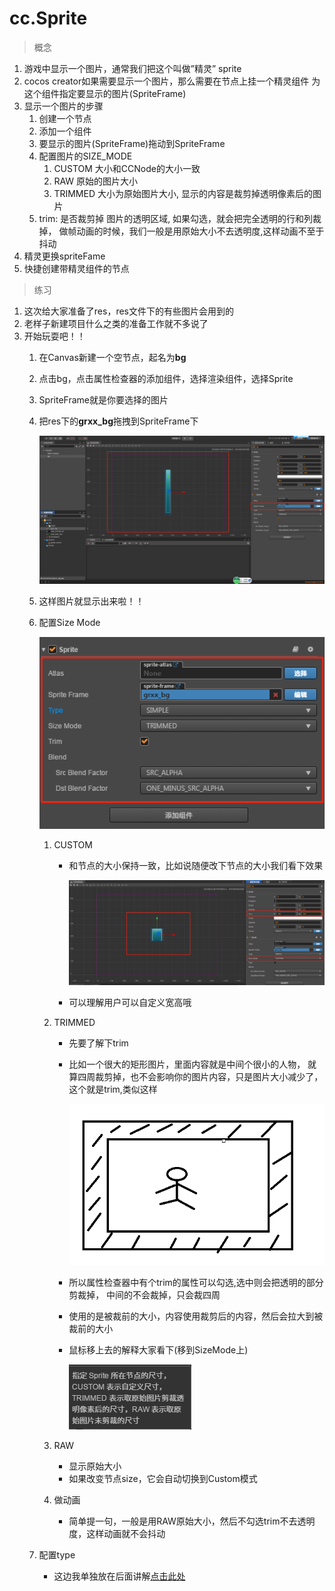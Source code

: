 # cc.Sprite
> 概念
1. 游戏中显示一个图片，通常我们把这个叫做”精灵” sprite
2. cocos creator如果需要显示一个图片，那么需要在节点上挂一个精灵组件
    为这个组件指定要显示的图片(SpriteFrame)
3. 显示一个图片的步骤
    1. 创建一个节点
    2. 添加一个组件
    3. 要显示的图片(SpriteFrame)拖动到SpriteFrame
    4. 配置图片的SIZE_MODE
        1. CUSTOM 大小和CCNode的大小一致
        2. RAW 原始的图片大小
        3. TRIMMED 大小为原始图片大小, 显示的内容是裁剪掉透明像素后的图片
    5. trim: 是否裁剪掉 图片的透明区域, 如果勾选，就会把完全透明的行和列裁掉，
        做帧动画的时候，我们一般是用原始大小不去透明度,这样动画不至于抖动
4. 精灵更换spriteFame      
5. 快捷创建带精灵组件的节点

> 练习
1. 这次给大家准备了res，res文件下的有些图片会用到的
2. 老样子新建项目什么之类的准备工作就不多说了
3. 开始玩耍吧！！
    1. 在Canvas新建一个空节点，起名为**bg**
    2. 点击bg，点击属性检查器的添加组件，选择渲染组件，选择Sprite
    3. SpriteFrame就是你要选择的图片
    4. 把res下的**grxx_bg**拖拽到SpriteFrame下
    
        ![](./images/图片拖拽至SpriteFrame.jpg)
        
    5. 这样图片就显示出来啦！！
    6. 配置Size Mode
    
        ![](./images/配置SizeMode.jpg)
        
        1. CUSTOM
            * 和节点的大小保持一致，比如说随便改下节点的大小我们看下效果
                
                ![](./images/变成矮胖子.jpg)
            
            * 可以理解用户可以自定义宽高哦    
                
        2. TRIMMED
            * 先要了解下trim
            * 比如一个很大的矩形图片，里面内容就是中间个很小的人物，
                就算四周裁剪掉，也不会影响你的图片内容，只是图片大小减少了，
                这个就是trim,类似这样
                
                ![](./images/裁剪.jpg)
            
            * 所以属性检查器中有个trim的属性可以勾选,选中则会把透明的部分剪裁掉，
                中间的不会裁掉，只会裁四周
            * 使用的是被裁前的大小，内容使用裁剪后的内容，然后会拉大到被裁前的大小
            * 鼠标移上去的解释大家看下(移到SizeMode上)   
                
                ![](./images/TRIMMED.jpg)
                       
        3. RAW
            * 显示原始大小
            * 如果改变节点size，它会自动切换到Custom模式
            
        4. 做动画
            * 简单提一句，一般是用RAW原始大小，然后不勾选trim不去透明度，这样动画就不会抖动
    7. 配置type
        * 这边我单独放在后面讲解[点击此处](./02-图片模式.md)     
            
        
    
            